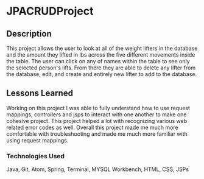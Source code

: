 # JPACRUDProject

## Description
This project allows the user to look at all of the weight lifters in the database and the amount they lifted in lbs across the five different movements inside the table. The user can click on any of names within the table to see only the selected person's lifts. From there they are able to delete any lifter from the database, edit, and create and entirely new lifter to add to the database.
## Lessons Learned
Working on this project I was able to fully understand how to use request mappings, controllers and jsps to interact with one another to make one cohesive project. This project helped a lot with recognizing various web related error codes as well. Overall this project made me much more comfortable with troubleshooting and made me much more familiar with using request mappings.  
### Technologies Used
Java, Git, Atom, Spring, Terminal, MYSQL Workbench, HTML,
CSS, JSPs
